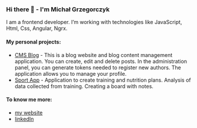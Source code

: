 ### Hi there 👋 - I'm Michał Grzegorczyk

I am a frontend developer. I’m working with technologies like JavaScript, Html, Css, Angular, Ngrx.

#### My personal projects:
- [CMS Blog](https://github.com/michalgrzegor/cms-blog) - This is a blog website and blog content management application. You can create, edit and delete posts. In the administration panel, you can generate tokens needed to register new authors. The application allows you to manage your profile.
- [Sport App](https://github.com/michalgrzegor/sport-app) - Application to create training and nutrition plans. Analysis of data collected from training. Creating a board with notes.

#### To know me more:
- [my website](https://michalgrzk.com/)
- [linkedIn](https://www.linkedin.com/in/michalgrzk/)

<!--
**michalgrzegor/michalgrzegor** is a ✨ _special_ ✨ repository because its `README.md` (this file) appears on your GitHub profile.

Here are some ideas to get you started:

- 🔭 I’m currently working on ...
- 🌱 I’m currently learning ...
- 👯 I’m looking to collaborate on ...
- 🤔 I’m looking for help with ...
- 💬 Ask me about ...
- 📫 How to reach me: ...
- 😄 Pronouns: ...
- ⚡ Fun fact: ...
-->
